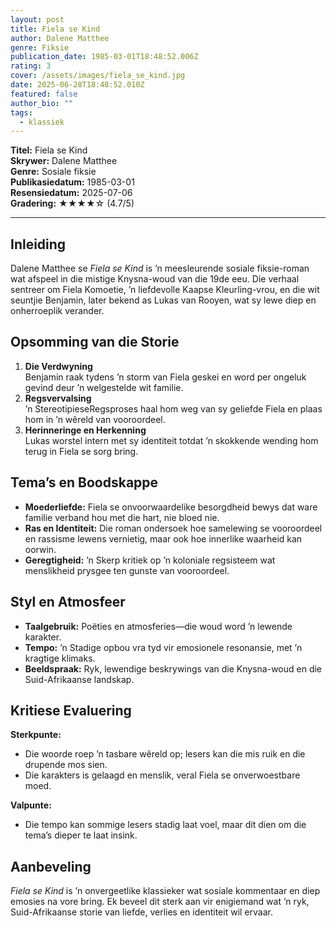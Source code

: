 ```yaml
---
layout: post
title: Fiela se Kind
author: Dalene Matthee
genre: Fiksie
publication_date: 1985-03-01T18:48:52.006Z
rating: 3
cover: /assets/images/fiela_se_kind.jpg
date: 2025-06-28T18:48:52.010Z
featured: false
author_bio: ""
tags:
  - klassiek
---
```

**Titel:** Fiela se Kind  
**Skrywer:** Dalene Matthee  
**Genre:** Sosiale fiksie  
**Publikasiedatum:** 1985-03-01  
**Resensiedatum:** 2025-07-06  
**Gradering:** ★★★★☆ (4.7/5)

---

## Inleiding  
Dalene Matthee se _Fiela se Kind_ is ’n meesleurende sosiale fiksie-roman wat afspeel in die mistige Knysna-woud van die 19de eeu. Die verhaal sentreer om Fiela Komoetie, ’n liefdevolle Kaapse Kleurling-vrou, en die wit seuntjie Benjamin, later bekend as Lukas van Rooyen, wat sy lewe diep en onherroeplik verander.

## Opsomming van die Storie  
1. **Die Verdwyning**  
   Benjamin raak tydens ’n storm van Fiela geskei en word per ongeluk gevind deur ’n welgestelde wit familie.  
2. **Regsvervalsing**  
   ’n StereotipieseRegsproses haal hom weg van sy geliefde Fiela en plaas hom in ’n wêreld van vooroordeel.  
3. **Herinneringe en Herkenning**  
   Lukas worstel intern met sy identiteit totdat ’n skokkende wending hom terug in Fiela se sorg bring.

## Tema’s en Boodskappe  
- **Moederliefde:** Fiela se onvoorwaardelike besorgdheid bewys dat ware familie verband hou met die hart, nie bloed nie.  
- **Ras en Identiteit:** Die roman ondersoek hoe samelewing se vooroordeel en rassisme lewens vernietig, maar ook hoe innerlike waarheid kan oorwin.  
- **Geregtigheid:** ’n Skerp kritiek op ’n koloniale regsisteem wat menslikheid prysgee ten gunste van vooroordeel.

## Styl en Atmosfeer  
- **Taalgebruik:** Poëties en atmosferies—die woud word ’n lewende karakter.  
- **Tempo:** ’n Stadige opbou vra tyd vir emosionele resonansie, met ’n kragtige klimaks.  
- **Beeldspraak:** Ryk, lewendige beskrywings van die Knysna-woud en die Suid-Afrikaanse landskap.

## Kritiese Evaluering  
**Sterkpunte:**  
- Die woorde roep ’n tasbare wêreld op; lesers kan die mis ruik en die drupende mos sien.  
- Die karakters is gelaagd en menslik, veral Fiela se onverwoestbare moed.  

**Valpunte:**  
- Die tempo kan sommige lesers stadig laat voel, maar dit dien om die tema’s dieper te laat insink.  

## Aanbeveling  
_Fiela se Kind_ is ’n onvergeetlike klassieker wat sosiale kommentaar en diep emosies na vore bring. Ek beveel dit sterk aan vir enigiemand wat ’n ryk, Suid-Afrikaanse storie van liefde, verlies en identiteit wil ervaar.  

